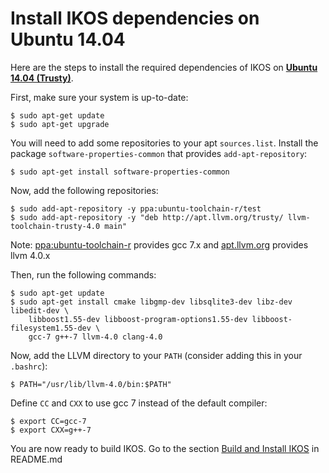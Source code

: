 Install IKOS dependencies on Ubuntu 14.04
=========================================

Here are the steps to install the required dependencies of IKOS on **[Ubuntu 14.04 (Trusty)](http://releases.ubuntu.com/14.04/)**.

First, make sure your system is up-to-date:

```
$ sudo apt-get update
$ sudo apt-get upgrade
```

You will need to add some repositories to your apt `sources.list`. Install the package `software-properties-common` that provides `add-apt-repository`:

```
$ sudo apt-get install software-properties-common
```

Now, add the following repositories:

```
$ sudo add-apt-repository -y ppa:ubuntu-toolchain-r/test
$ sudo add-apt-repository -y "deb http://apt.llvm.org/trusty/ llvm-toolchain-trusty-4.0 main"
```

Note: [ppa:ubuntu-toolchain-r](https://launchpad.net/~ubuntu-toolchain-r/+archive/ubuntu/test) provides gcc 7.x and [apt.llvm.org](http://apt.llvm.org/) provides llvm 4.0.x

Then, run the following commands:

```
$ sudo apt-get update
$ sudo apt-get install cmake libgmp-dev libsqlite3-dev libz-dev libedit-dev \
    libboost1.55-dev libboost-program-options1.55-dev libboost-filesystem1.55-dev \
    gcc-7 g++-7 llvm-4.0 clang-4.0
```

Now, add the LLVM directory to your `PATH` (consider adding this in your `.bashrc`):

```
$ PATH="/usr/lib/llvm-4.0/bin:$PATH"
```

Define `CC` and `CXX` to use gcc 7 instead of the default compiler:

```
$ export CC=gcc-7
$ export CXX=g++-7
```

You are now ready to build IKOS. Go to the section [Build and Install IKOS](../README.md#build-and-install-ikos) in README.md

